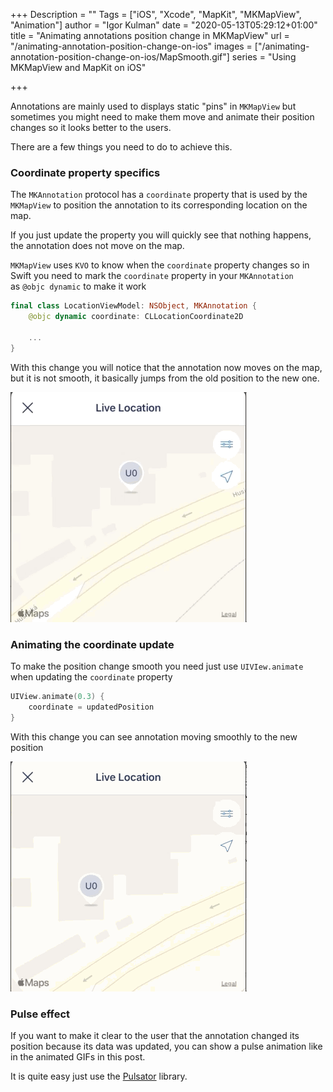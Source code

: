 +++
Description = ""
Tags = ["iOS", "Xcode", "MapKit", "MKMapView", "Animation"]
author = "Igor Kulman"
date = "2020-05-13T05:29:12+01:00"
title = "Animating annotations position change in MKMapView"
url = "/animating-annotation-position-change-on-ios"
images = ["/animating-annotation-position-change-on-ios/MapSmooth.gif"]
series = "Using MKMapView and MapKit on iOS"

+++

Annotations are mainly used to displays static "pins" in `MKMapView` but sometimes you might need to make them move and animate their position changes so it looks better to the users.

There are a few things you need to do to achieve this.

### Coordinate property specifics

The `MKAnnotation` protocol has a `coordinate` property that is used by the `MKMapView` to position the annotation to its corresponding location on the map.

If you just update the property you will quickly see that nothing happens, the annotation does not move on the map.

`MKMapView` uses `KVO` to know when the `coordinate` property changes so in Swift you need to mark the `coordinate` property in your `MKAnnotation` as `@objc dynamic` to make it work

```swift
final class LocationViewModel: NSObject, MKAnnotation {
    @objc dynamic coordinate: CLLocationCoordinate2D

    ...
}
```

With this change you will notice that the annotation now moves on the map, but it is not smooth, it basically jumps from the old position to the new one.

![Annotation jumping on coordinate change](MapJump.gif)

<!--more-->

### Animating the coordinate update

To make the position change smooth you need just use `UIVIew.animate` when updating the `coordinate` property

```swift
UIView.animate(0.3) {
    coordinate = updatedPosition
}
```

With this change you can see annotation moving smoothly to the new position

![Smooth annotation movement](MapSmooth.gif)

### Pulse effect

If you want to make it clear to the user that the annotation changed its position because its data was updated, you can show a pulse animation like in the animated GIFs in this post.

It is quite easy just use the [Pulsator](https://github.com/shu223/Pulsator/) library.